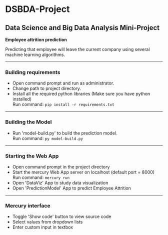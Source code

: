 <h1>DSBDA-Project</h1>
<h2>Data Science and Big Data Analysis Mini-Project</h2>
<strong>Employee attrition prediction</strong>
<p>Predicting that employee will leave the current company using several machine learning algorithms.</p>
<hr>
<h3>Building requirements</h3>
<ul>
    <li>Open command prompt and run as administrator.</li>
    <li>Change path to project directory.</li>
    <li>Install all the required python libraries (Make sure you have python installed)
    <br>
    Run command: <code>pip install -r requirements.txt</code>
    </li>
</ul>
<hr>
<h3>Building the Model</h3>
<ul>
    <li>Run 'model-build.py' to build the prediction model.
    <br>
    Run command: <code>py model-build.py</code>
    </li>
</ul>
<hr>
<h3>Starting the Web App</h3>
<ul>
    <li>Open command prompt in the project directory</li>
    <li>Start the mercury Web App server on localhost (default port = 8000)
    <br>
    Run command: <code>mercury run</code>
    </li>
    <li>Open 'DataViz' App to study data visualization</li>
    <li>Open 'PredictionModel' App to predict Employee Attrition</li>
</ul>
<hr>
<h3>Mercury interface</h3>
<ul>
    <li>Toggle 'Show code' button to view source code</li>
    <li>Select values from dropdown lists</li>
    <li>Enter custom input in textbox</li>
</ul>
